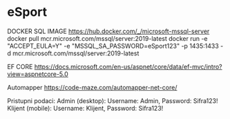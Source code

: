 # eSport

DOCKER SQL IMAGE https://hub.docker.com/_/microsoft-mssql-server
    docker pull mcr.microsoft.com/mssql/server:2019-latest
    docker run -e "ACCEPT_EULA=Y" -e "MSSQL_SA_PASSWORD=eSport123" -p 1435:1433 -d mcr.microsoft.com/mssql/server:2019-latest

EF CORE
    https://docs.microsoft.com/en-us/aspnet/core/data/ef-mvc/intro?view=aspnetcore-5.0

Automapper https://code-maze.com/automapper-net-core/

Pristupni podaci:
 Admin (desktop):
     Username: Admin, Password: Sifra123!
 Klijent (mobile):
     Username: Klijent, Password: Sifra123!

